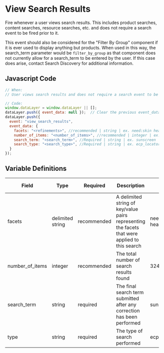 # View Search Results

Fire whenever a user views search results. This includes product searches, content searches, resource searches, etc. and does not require a search event to be fired prior to it.

This event should also be considered for the "Filter By Group" component if it is ever used to display anything but products. When used in this way, the search_term parameter would be `filter_by_group` as that component does not currently allow for a search_term to be entered by the user. If this case does arise, contact Search Discovery for additional information.
## Javascript Code

```js
// When:
// User views search results and does not require a search event to be fired previously

// Code:
window.dataLayer = window.dataLayer || [];
dataLayer.push({ event_data: null });  // Clear the previous event_data object.
dataLayer.push({
  event: "view_search_results",
  event_data: {
    facets: "<refinements>", //recommended | string | ex. need:skin health~skin_concern:acne~featured_as:best_seller	
    number_of_items: "<number_of_items>", //recommended | integer | ex. 324
    search_term: "<search_term>", //Required | string | ex. sunscreen
    search_type: "<search_type>", //Required | string | ex. ecp_locator, filter_by_group,product, site	
  }
});
```

## Variable Definitions

|Field|Type|Required|Description|Example|Pattern|Min Length|Max Length|Minimum|Maximum|Multiple Of|
| --- | --- | --- | --- | --- | --- | --- | --- | --- | --- | --- |
|facets|delimited string|recommended|A delimited string of key/value pairs representing the facets that were applied to this search|need:skin health\~skin_concern:acne\~featured_as:best_seller|
|number_of_items|integer|recommended|The total number of search results found|324|
|search_term|string|required|The final search term submitted after any correction has been performed|sunscreen|
|type|string|required|The type of search performed|ecp_locator,filter_by_group,product,site|